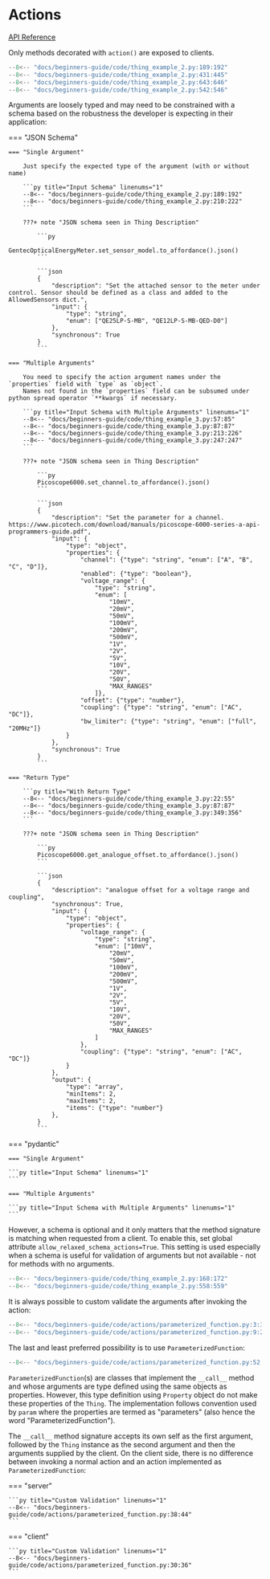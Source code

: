 # Actions

[API Reference](../../api-reference/action/index.md)

Only methods decorated with `action()` are exposed to clients.

```py title="Actions" linenums="1"
--8<-- "docs/beginners-guide/code/thing_example_2.py:189:192"
--8<-- "docs/beginners-guide/code/thing_example_2.py:431:445"
--8<-- "docs/beginners-guide/code/thing_example_2.py:643:646"
--8<-- "docs/beginners-guide/code/thing_example_2.py:542:546"
```

Arguments are loosely typed and may need to be constrained with a schema based
on the robustness the developer is expecting in their application:

<a id="actions-argument-schema"></a>
=== "JSON Schema"

    === "Single Argument"

        Just specify the expected type of the argument (with or without name)

        ```py title="Input Schema" linenums="1"
        --8<-- "docs/beginners-guide/code/thing_example_2.py:189:192"
        --8<-- "docs/beginners-guide/code/thing_example_2.py:210:222"
        ```

        ???+ note "JSON schema seen in Thing Description"

            ```py
            GentecOpticalEnergyMeter.set_sensor_model.to_affordance().json()
            ```

            ```json
            {
                "description": "Set the attached sensor to the meter under control. Sensor should be defined as a class and added to the AllowedSensors dict.",
                "input": {
                    "type": "string",
                    "enum": ["QE25LP-S-MB", "QE12LP-S-MB-QED-D0"]
                },
                "synchronous": True
            }
            ```

    === "Multiple Arguments"

        You need to specify the action argument names under the `properties` field with `type` as `object`.
        Names not found in the `properties` field can be subsumed under python spread operator `**kwargs` if necessary.

        ```py title="Input Schema with Multiple Arguments" linenums="1"
        --8<-- "docs/beginners-guide/code/thing_example_3.py:57:85"
        --8<-- "docs/beginners-guide/code/thing_example_3.py:87:87"
        --8<-- "docs/beginners-guide/code/thing_example_3.py:213:226"
        --8<-- "docs/beginners-guide/code/thing_example_3.py:247:247"
        ```

        ???+ note "JSON schema seen in Thing Description"

            ```py
            Picoscope6000.set_channel.to_affordance().json()
            ```

            ```json
            {
                "description": "Set the parameter for a channel. https://www.picotech.com/download/manuals/picoscope-6000-series-a-api-programmers-guide.pdf",
                "input": {
                    "type": "object",
                    "properties": {
                        "channel": {"type": "string", "enum": ["A", "B", "C", "D"]},
                        "enabled": {"type": "boolean"},
                        "voltage_range": {
                            "type": "string",
                            "enum": [
                                "10mV",
                                "20mV",
                                "50mV",
                                "100mV",
                                "200mV",
                                "500mV",
                                "1V",
                                "2V",
                                "5V",
                                "10V",
                                "20V",
                                "50V",
                                "MAX_RANGES"
                            ]},
                        "offset": {"type": "number"},
                        "coupling": {"type": "string", "enum": ["AC", "DC"]},
                        "bw_limiter": {"type": "string", "enum": ["full", "20MHz"]}
                    }
                },
                "synchronous": True
            }
            ```

    === "Return Type"

        ```py title="With Return Type"
        --8<-- "docs/beginners-guide/code/thing_example_3.py:22:55"
        --8<-- "docs/beginners-guide/code/thing_example_3.py:87:87"
        --8<-- "docs/beginners-guide/code/thing_example_3.py:349:356"
        ```

        ???+ note "JSON schema seen in Thing Description"

            ```py
            Picoscope6000.get_analogue_offset.to_affordance().json()
            ```

            ```json
            {
                "description": "analogue offset for a voltage range and coupling",
                "synchronous": True,
                "input": {
                    "type": "object",
                    "properties": {
                        "voltage_range": {
                            "type": "string",
                            "enum": ["10mV",
                                "20mV",
                                "50mV",
                                "100mV",
                                "200mV",
                                "500mV",
                                "1V",
                                "2V",
                                "5V",
                                "10V",
                                "20V",
                                "50V",
                                "MAX_RANGES"
                            ]
                        },
                        "coupling": {"type": "string", "enum": ["AC", "DC"]}
                    }
                },
                "output": {
                    "type": "array",
                    "minItems": 2,
                    "maxItems": 2,
                    "items": {"type": "number"}
                },
            }
            ```

=== "pydantic"

    === "Single Argument"

    ```py title="Input Schema" linenums="1"
    ```

    === "Multiple Arguments"

    ```py title="Input Schema with Multiple Arguments" linenums="1"
    ```

However, a schema is optional and it only matters that
the method signature is matching when requested from a client. To enable this, set global attribute `allow_relaxed_schema_actions=True`. This setting is used especially when a schema is useful for validation of arguments but not available - not for methods with no arguments.

```py title="Relaxed or Unavailable Schema for Actions" linenums="1"
--8<-- "docs/beginners-guide/code/thing_example_2.py:168:172"
--8<-- "docs/beginners-guide/code/thing_example_2.py:558:559"
```

It is always possible to custom validate the arguments after invoking the action:

```py title="Custom Validation" linenums="1"
--8<-- "docs/beginners-guide/code/actions/parameterized_function.py:3:3"
--8<-- "docs/beginners-guide/code/actions/parameterized_function.py:9:27"
```

The last and least preferred possibility is to use `ParameterizedFunction`:

```py title="Parameterized Function" linenums="1"
--8<-- "docs/beginners-guide/code/actions/parameterized_function.py:52:"
```

`ParameterizedFunction`(s) are classes that implement the `__call__` method and whose arguments are type defined using the same objects as properties. However, this type definition using `Property` object do not make these properties of the `Thing`. The implementation follows convention used by `param` where the
properties are termed as "parameters" (also hence the word "ParameterizedFunction").

The `__call__` method signature accepts its own self as the first argument,
followed by the `Thing` instance as the second argument and then the arguments supplied by the client. On the
client side, there is no difference between invoking a normal action and an action implemented as
`ParameterizedFunction`:

=== "server"

    ```py title="Custom Validation" linenums="1"
    --8<-- "docs/beginners-guide/code/actions/parameterized_function.py:38:44"
    ```

=== "client"

    ```py title="Custom Validation" linenums="1"
    --8<-- "docs/beginners-guide/code/actions/parameterized_function.py:30:36"
    ```
